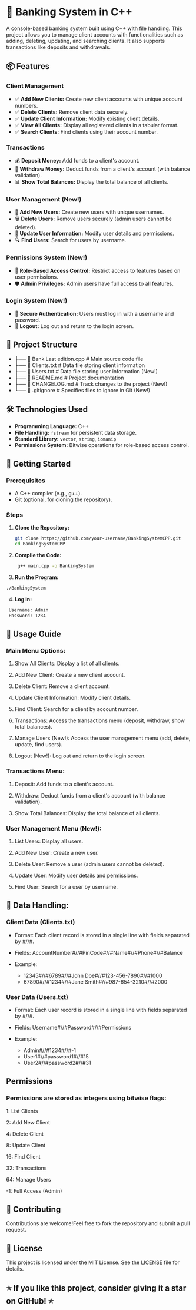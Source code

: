 # 🏦 Banking System in C++

A console-based banking system built using C++ with file handling. This project allows you to manage client accounts with functionalities such as adding, deleting, updating, and searching clients. It also supports transactions like deposits and withdrawals.

## 📦 Features

### Client Management
- ✅ **Add New Clients:** Create new client accounts with unique account numbers.
- ✅ **Delete Clients:** Remove client data securely.
- ✅ **Update Client Information:** Modify existing client details.
- ✅ **View All Clients:** Display all registered clients in a tabular format.
- ✅ **Search Clients:** Find clients using their account number.

### Transactions
- 💰 **Deposit Money:** Add funds to a client's account.
- 💸 **Withdraw Money:** Deduct funds from a client's account (with balance validation).
- 📊 **Show Total Balances:** Display the total balance of all clients.

### User Management (New!)
- 👤 **Add New Users:** Create new users with unique usernames.
- 🗑️ **Delete Users:** Remove users securely (admin users cannot be deleted).
- 🔄 **Update User Information:** Modify user details and permissions.
- 🔍 **Find Users:** Search for users by username.

### Permissions System (New!)
- 🔐 **Role-Based Access Control:** Restrict access to features based on user permissions.
- 🛡️ **Admin Privileges:** Admin users have full access to all features.

### Login System (New!)
- 🔑 **Secure Authentication:** Users must log in with a username and password.
- 🚪 **Logout:** Log out and return to the login screen.

## 📁 Project Structure

* ├── 📄 Bank Last edition.cpp # Main source code file
* ├── 📄 Clients.txt # Data file storing client information
* ├── 📄 Users.txt # Data file storing user information (New!)
* ├── 📄 README.md # Project documentation
* ├── 📄 CHANGELOG.md # Track changes to the project (New!)
* └── 📄 .gitignore # Specifies files to ignore in Git (New!)

## 🛠️ Technologies Used

- **Programming Language:** C++
- **File Handling:** `fstream` for persistent data storage.
- **Standard Library:** `vector`, `string`, `iomanip`
- **Permissions System:** Bitwise operations for role-based access control.

## 🚀 Getting Started

### Prerequisites
- A C++ compiler (e.g., g++).
- Git (optional, for cloning the repository).

### Steps
1. **Clone the Repository:**
   ```bash
   git clone https://github.com/your-username/BankingSystemCPP.git
   cd BankingSystemCPP
   ```
2. **Compile the Code:**
   ```bash
    g++ main.cpp -o BankingSystem
   ```
3.  **Run the Program:**
   ```bash
   ./BankingSystem
   ```
4.  **Log in:**
   ```bash   
    Username: Admin
    Password: 1234
   ```
   
## 📖 Usage Guide
### Main Menu Options:
1. Show All Clients: Display a list of all clients.

2. Add New Client: Create a new client account.

3. Delete Client: Remove a client account.

4. Update Client Information: Modify client details.

5. Find Client: Search for a client by account number.

6. Transactions: Access the transactions menu (deposit, withdraw, show total balances).

7. Manage Users (New!): Access the user management menu (add, delete, update, find users).

8. Logout (New!): Log out and return to the login screen.

### Transactions Menu:
1. Deposit: Add funds to a client's account.

2. Withdraw: Deduct funds from a client's account (with balance validation).

3. Show Total Balances: Display the total balance of all clients.

### User Management Menu (New!):
1. List Users: Display all users.

2. Add New User: Create a new user.

3. Delete User: Remove a user (admin users cannot be deleted).

4. Update User: Modify user details and permissions.

5. Find User: Search for a user by username.

   
## 📁 Data Handling:

### Client Data (Clients.txt)
* Format: Each client record is stored in a single line with fields separated by #//#.

* Fields: AccountNumber#//#PinCode#//#Name#//#Phone#//#Balance

* Example:
  - 12345#//#6789#//#John Doe#//#123-456-7890#//#1000
  - 67890#//#1234#//#Jane Smith#//#987-654-3210#//#2000

### User Data (Users.txt)
* Format: Each user record is stored in a single line with fields separated by #//#.

* Fields: Username#//#Password#//#Permissions

* Example:
   - Admin#//#1234#//#-1
   - User1#//#password1#//#15
   - User2#//#password2#//#31

## Permissions
### Permissions are stored as integers using bitwise flags:

1: List Clients

2: Add New Client

4: Delete Client

8: Update Client

16: Find Client

32: Transactions

64: Manage Users

-1: Full Access (Admin)

## 🤝 Contributing

Contributions are welcome!Feel free to fork the repository and submit a pull request.

## 📜 License

This project is licensed under the MIT License. See the [LICENSE](LICENSE) file for details.

## ⭐️ If you like this project, consider giving it a star on GitHub! ⭐️
